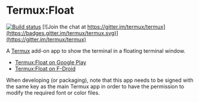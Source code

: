 # Termux:Float

[![Build status](https://api.cirrus-ci.com/github/termux/termux-float.svg?branch=master)](https://cirrus-ci.com/termux/termux-float)
[![Join the chat at https://gitter.im/termux/termux](https://badges.gitter.im/termux/termux.svg)](https://gitter.im/termux/termux)

A [Termux](https://termux.com/) add-on app to show the terminal in a floating
terminal window.

- [Termux:Float on Google Play](https://play.google.com/store/apps/details?id=com.termux.window)
- [Termux:Float on F-Droid](https://f-droid.org/packages/com.termux.window)

When developing (or packaging), note that this app needs to be signed with the
same key as the main Termux app in order to have the permission to modify the
required font or color files.
